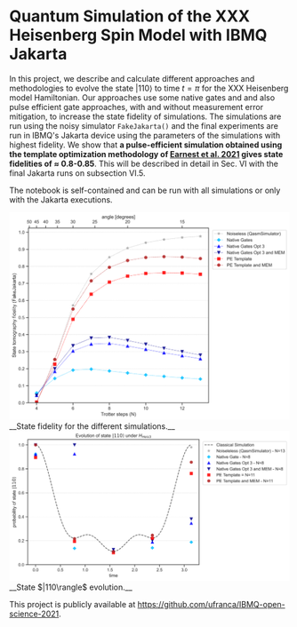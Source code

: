 # Quantum Simulation of the XXX Heisenberg Spin Model with IBMQ Jakarta

In this project, we describe and calculate different approaches and methodologies to evolve the state $|110\rangle$ to time $t=\pi$ for the XXX Heisenberg model Hamiltonian. Our approaches use some native gates and  and also pulse efficient gate approaches, with and without measurement error mitigation, to increase the state fidelity of simulations. The simulations are run using the noisy simulator `FakeJakarta()` and the final experiments are run in IBMQ's Jakarta device using the parameters of the simulations with highest fidelity. We show that __a pulse-efficient simulation obtained using the template optimization methodology of [Earnest et al. 2021](https://arxiv.org/abs/2105.01063) gives state fidelities of $\approx$ 0.8-0.85__. This will be described in detail in Sec. VI with the final Jakarta runs on subsection VI.5.

The notebook is self-contained and can be run with all simulations or only with the Jakarta executions. 


<img src ='images/final_simulations.svg' >
__State fidelity for the different simulations.__

<img src ='images/final_state_evolution_simulations.svg' >
__State $|110\rangle$ evolution.__

This project is publicly available at https://github.com/ufranca/IBMQ-open-science-2021.

